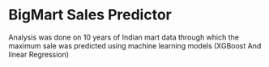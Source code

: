 # BigMart Sales Predictor
Analysis was done on 10 years of Indian mart data through which the maximum sale was predicted using machine learning models (XGBoost And linear Regression)
